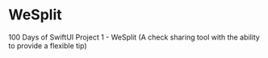 # WeSplit
100 Days of SwiftUI Project 1 - WeSplit (A check sharing tool with the ability to provide a flexible tip)
